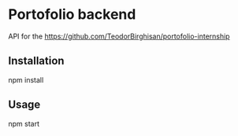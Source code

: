 # Portofolio backend

API for the https://github.com/TeodorBirghisan/portofolio-internship

## Installation

npm install

## Usage

npm start
